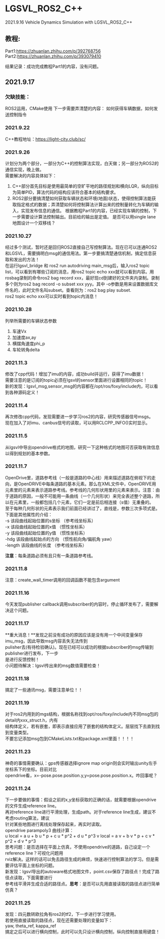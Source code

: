 # LGSVL_ROS2_C++
2021.9.16
Vehicle Dynamics Simulation with LGSVL_ROS2_C++

## 教程:  
Part1:https://zhuanlan.zhihu.com/p/392768756
Part2:https://zhuanlan.zhihu.com/p/393079410

结果记录：成功完成教程Part1的内容，没有问题。

## 2021.9.17
### 欠缺技能：
ROS2运用，CMake使用
下一步需要弄清楚的内容：
如何获得车辆数据，如何发送控制指令

### 2021.9.22
C++教程地址：https://light-city.club/sc/

### 2021.9.26 
计划分为两个部分，一部分为C++的控制算法实现，白天做；另一部分为ROS2的通信实现，晚上做。  
需要解决的内容具体如下：
1. C++部分首先目标是使用最简单的空旷平地的路径规划和横向LQR，纵向目标为简单PID，算法代码的结构应该符合基本的结构要求。
2. ROS2部分要搞清楚如何获取车辆状态和环境(地面)状态，使得控制算法能获取指定格式的数据；弄清楚如何将控制算法计算出来的控制量转化为车辆的输入，实现发布信息的通信。 
根据教程Part1的内容，已经实现车辆的控制，下一步需要设计算法控制输出。目前给的输出是定值。
是否可以用single lane地图设计一个双移线？

### 2021.10.27
经过多个测试，暂时还是回归ROS2直接自己写控制算法。现在已可以连通ROS2和LGSVL，需要搞明白msg的通信用法。第一步要搞清楚通信机制，搞定信息获取和发出的方法！  
在运行lgsvl_bridge 和 ros2 run autodriving main_msg后，输入ros2 topic list，可以看到有哪些订阅的消息，用ros2 topic echo xxx就可以看到内容。用rosbag录制的命令ros2 bag record xxx，最好现cd到建好的文件夹内录制。录制多个则为ros2 bag record -o subset xxx yyy。其中 -o参数是用来设置数据库文件名的，此时文件名叫subset。查看则为：ros2 bag play subset.  
ros2 topic echo xxx可以实时看到topic内消息！

### 2021.10.28
列举所需要的车辆状态参数
1. 车速Vx
2. 加速度ax,ay
3. 横摆角速度phi_p
4. 车轮转角delta

### 2021.11.3
修改了cpp代码！增加了imu的内容，成功build并运行，获得了imu数据！  
需要注意的是订阅的topic必须在lgsvl的sensor里面进行设置相同的topic！  
新的发现：lgsvl_msg,sensor_msg的内容都在/opt/ros/foxy/include内，可以看到各种源码定义！  

### 2021.11.4
再次修改cpp代码，发现需要进一步学习ros2的内容，研究传感器信号msgs。  
现在加入了对imu、canbus信号的读取，可以用RCLCPP_INFO()实时显示。

### 2021.11.5
从lgsvl中导出opendrive格式的地图，研究一下这种格式的地图可否获取有效信息以得到规划的基本参数。  

### 2021.11.7
OpenDrive里，道路参考线（一般是道路的中心线）用来描述道路在俯视下的走向，是OpenDRIVE中每条道路的基本元素。那么在XML文件中，OpenDRIVE用<road>元素里的<planView>元素来表示道路参考线。参考线的几何形状用<planView>里的<geometry>元素来表示。注意：由于道路的原因，一般不可能用一条曲线（一个几何形状）来完全表述整个道路，所以在<planView>元素里，一般都包括几个<geometry>元素，它们一定是前后相连接（s值）无重叠的。  
至于每种几何形状的元素表示我们前面已经讲过了，直线是<line>，参数三次多项式是<paramPoly3>。下面是其他属性的介绍：  
-s 该段曲线起始位置的s坐标 （参考线坐标系）  
-x 该段曲线起始位置的x值 （惯性坐标系）  
-y 该段曲线起始位置的y值 （惯性坐标系）  
-hdg 该段曲线起始点的方向 （惯性航向角/偏航角 yaw）  
-length 该段曲线的长度 （参考线坐标系）  

**注意**：每条道路必须有且只有一条道路参考线。

### 2021.11.8
注意：create_wall_timer调用的回调函数不能包含argument

### 2021.11.16
今天发现publisher callback调用subscriber的内容时，停止循环发布了，需要解决这个问题。

### 2021.11.17
**重大消息！**发现之前没有成功的原因应该是没有用一个中间变量保存imu_msg，因此导致msg内容丢失无法传到  
pulisher去(有待检验确认)。现在已经可以成功的根据subscriber的msg传输到publisher进行发布，下一步  
是进行反馈控制！  
小问题待解决：lgsvl传出来的msg数值需要检查！  

### 2021.11.18
搞定了一些通讯msg，需要注意单位！！  

### 2021.11.19
对于ros2内用到的mgs结构，根据名称找到opt/ros/foxy/include内不同msg包的detail内xxx_struct.h，内有  
结构体定义，若有嵌套，即表示直接应用了嵌套的结构体定义。层层找下去直到找到变量类型。  
不要忘记添加msg包到CMakeLists.txt和package.xml里面！！！！  

### 2021.11.23
神奇的事情需要确认：gps传感器选择ignore map origin则会实时输出unity左手坐标系下的坐标。目前对比  
opendrive看，x=-pose.pose.position.y,y=pose.pose.position.x。咋回事呢？  

### 2021.11.24
下一步要做的事情：假设之前的x,y坐标获取的正确的话，就需要根据opendrive的文件生成reference line。  
再对reference line进行平滑处理，生成path。对于reference line生成，建议不考虑routing算法，建议  
针对某些地图进行离线处理保存起来，再实时读取。  
opendrive parampoly3 曲线计算：  
u local = a u + b u * p + c u * p^2 + d u * p^3
v local = a v + b v * p + c v * p^2 + d v * p^3  
思考问题：是否选择在平面上仿真，不使用opendrive的道路，自己设定一个reference line？可视化问题用  
rviz解决。这样的话可以免去路径生成的麻烦，快速进行控制算法的学习。但是需要评估平面上坐标的问题。  
新发现：lgsvl导出的autoware格式地图文件，point.csv保存了路径点！完成了路径点读取，下面需要进行  
参考线平滑并生成合适的路径点。**思考**：是否可以先用直接读取的路径点进行简单仿真？

### 2021.11.25
发现：四元数转欧拉角有ros2的tf2，下一步进行学习使用。  
若使用直接读取的路径点，现在还需要处理的变量如下：  
yaw, theta_ref, kappa_ref  
搞定之后可以进行横向控制，此时可以先只设计横向控制，纵向控制直接用键盘！
